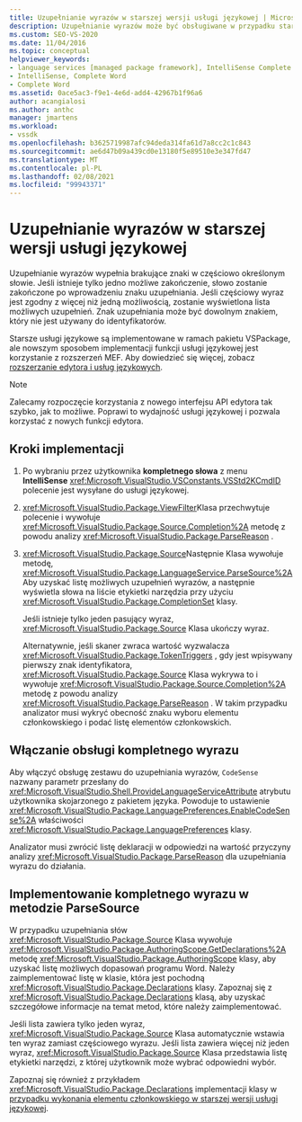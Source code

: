 ```yaml
---
title: Uzupełnianie wyrazów w starszej wersji usługi językowej | Microsoft Docs
description: Uzupełnianie wyrazów może być obsługiwane w przypadku starszej wersji usługi językowej w zestawie SDK programu Visual Studio. Dowiedz się, jak starsze usługi językowe są zaimplementowane w pakietu VSPackage.
ms.custom: SEO-VS-2020
ms.date: 11/04/2016
ms.topic: conceptual
helpviewer_keywords:
- language services [managed package framework], IntelliSense Complete Word
- IntelliSense, Complete Word
- Complete Word
ms.assetid: 0ace5ac3-f9e1-4e6d-add4-42967b1f96a6
author: acangialosi
ms.author: anthc
manager: jmartens
ms.workload:
- vssdk
ms.openlocfilehash: b3625719987afc94deda314fa61d7a8cc2c1c843
ms.sourcegitcommit: ae6d47b09a439cd0e13180f5e89510e3e347fd47
ms.translationtype: MT
ms.contentlocale: pl-PL
ms.lasthandoff: 02/08/2021
ms.locfileid: "99943371"
---
```

# <a name="word-completion-in-a-legacy-language-service"></a>Uzupełnianie wyrazów w starszej wersji usługi językowej
Uzupełnianie wyrazów wypełnia brakujące znaki w częściowo określonym słowie. Jeśli istnieje tylko jedno możliwe zakończenie, słowo zostanie zakończone po wprowadzeniu znaku uzupełniania. Jeśli częściowy wyraz jest zgodny z więcej niż jedną możliwością, zostanie wyświetlona lista możliwych uzupełnień. Znak uzupełniania może być dowolnym znakiem, który nie jest używany do identyfikatorów.

 Starsze usługi językowe są implementowane w ramach pakietu VSPackage, ale nowszym sposobem implementacji funkcji usługi językowej jest korzystanie z rozszerzeń MEF. Aby dowiedzieć się więcej, zobacz [rozszerzanie edytora i usług językowych](../../extensibility/extending-the-editor-and-language-services.md).

> [!NOTE]
> Zalecamy rozpoczęcie korzystania z nowego interfejsu API edytora tak szybko, jak to możliwe. Poprawi to wydajność usługi językowej i pozwala korzystać z nowych funkcji edytora.

## <a name="implementation-steps"></a>Kroki implementacji

1. Po wybraniu przez użytkownika **kompletnego słowa** z menu **IntelliSense** <xref:Microsoft.VisualStudio.VSConstants.VSStd2KCmdID> polecenie jest wysyłane do usługi językowej.

2. <xref:Microsoft.VisualStudio.Package.ViewFilter>Klasa przechwytuje polecenie i wywołuje <xref:Microsoft.VisualStudio.Package.Source.Completion%2A> metodę z powodu analizy <xref:Microsoft.VisualStudio.Package.ParseReason> .

3. <xref:Microsoft.VisualStudio.Package.Source>Następnie Klasa wywołuje metodę, <xref:Microsoft.VisualStudio.Package.LanguageService.ParseSource%2A> Aby uzyskać listę możliwych uzupełnień wyrazów, a następnie wyświetla słowa na liście etykietki narzędzia przy użyciu <xref:Microsoft.VisualStudio.Package.CompletionSet> klasy.

    Jeśli istnieje tylko jeden pasujący wyraz, <xref:Microsoft.VisualStudio.Package.Source> Klasa ukończy wyraz.

   Alternatywnie, jeśli skaner zwraca wartość wyzwalacza <xref:Microsoft.VisualStudio.Package.TokenTriggers> , gdy jest wpisywany pierwszy znak identyfikatora, <xref:Microsoft.VisualStudio.Package.Source> Klasa wykrywa to i wywołuje <xref:Microsoft.VisualStudio.Package.Source.Completion%2A> metodę z powodu analizy <xref:Microsoft.VisualStudio.Package.ParseReason> . W takim przypadku analizator musi wykryć obecność znaku wyboru elementu członkowskiego i podać listę elementów członkowskich.

## <a name="enabling-support-for-the-complete-word"></a>Włączanie obsługi kompletnego wyrazu
 Aby włączyć obsługę zestawu do uzupełniania wyrazów, `CodeSense` nazwany parametr przesłany do <xref:Microsoft.VisualStudio.Shell.ProvideLanguageServiceAttribute> atrybutu użytkownika skojarzonego z pakietem języka. Powoduje to ustawienie <xref:Microsoft.VisualStudio.Package.LanguagePreferences.EnableCodeSense%2A> właściwości <xref:Microsoft.VisualStudio.Package.LanguagePreferences> klasy.

 Analizator musi zwrócić listę deklaracji w odpowiedzi na wartość przyczyny analizy <xref:Microsoft.VisualStudio.Package.ParseReason> dla uzupełniania wyrazu do działania.

## <a name="implementing-complete-word-in-the-parsesource-method"></a>Implementowanie kompletnego wyrazu w metodzie ParseSource
 W przypadku uzupełniania słów <xref:Microsoft.VisualStudio.Package.Source> Klasa wywołuje <xref:Microsoft.VisualStudio.Package.AuthoringScope.GetDeclarations%2A> metodę <xref:Microsoft.VisualStudio.Package.AuthoringScope> klasy, aby uzyskać listę możliwych dopasowań programu Word. Należy zaimplementować listę w klasie, która jest pochodną <xref:Microsoft.VisualStudio.Package.Declarations> klasy. Zapoznaj się z <xref:Microsoft.VisualStudio.Package.Declarations> klasą, aby uzyskać szczegółowe informacje na temat metod, które należy zaimplementować.

 Jeśli lista zawiera tylko jeden wyraz, <xref:Microsoft.VisualStudio.Package.Source> Klasa automatycznie wstawia ten wyraz zamiast częściowego wyrazu. Jeśli lista zawiera więcej niż jeden wyraz, <xref:Microsoft.VisualStudio.Package.Source> Klasa przedstawia listę etykietki narzędzi, z której użytkownik może wybrać odpowiedni wybór.

 Zapoznaj się również z przykładem <xref:Microsoft.VisualStudio.Package.Declarations> implementacji klasy w [przypadku wykonania elementu członkowskiego w starszej wersji usługi językowej](../../extensibility/internals/member-completion-in-a-legacy-language-service.md).
